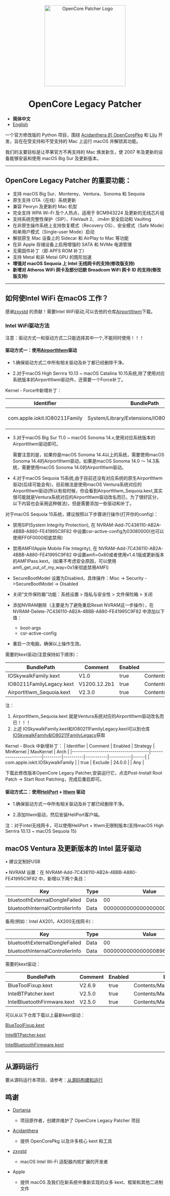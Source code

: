 <div align="center">
             <img src="docs/images/OC-Patcher.png" alt="OpenCore Patcher Logo" width="256" />
             <h1>OpenCore Legacy Patcher</h1>
</div>

- **简体中文**
- [English](./README.md)

一个官方修改版的 Python 项目，围绕 [Acidanthera 的 OpenCorePkg](https://github.com/acidanthera/OpenCorePkg) 和 [Lilu](https://github.com/acidanthera/Lilu) 开发，旨在在受支持和不受支持的 Mac 上运行 macOS 并解锁其功能。

我们的主要目标是让苹果官方不再支持的 Mac 焕发新生，使 2007 年及更新的设备能够安装和使用 macOS Big Sur 及更新版本。

----------

## OpenCore Legacy Patcher 的重要功能：

* 支持 macOS Big Sur、Monterey、Ventura、Sonoma 和 Sequoia
* 原生支持 OTA（在线）系统更新
* 兼容 Penryn 及更新的 Mac 机型
* 完全支持 WPA Wi-Fi 及个人热点，适用于 BCM943224 及更新的无线芯片组
* 支持系统完整性保护（SIP）、FileVault 2、.im4m 安全启动和 Vaulting
* 在非原生操作系统上支持恢复模式（Recovery OS）、安全模式（Safe Mode）和单用户模式（Single-user Mode）启动
* 解锁原生 Mac 设备上的 Sidecar 和 AirPlay to Mac 等功能
* 在非 Apple 存储设备上启用增强的 SATA 和 NVMe 电源管理
* 无需固件补丁（即 APFS ROM 补丁）
* 支持 Metal 和非 Metal GPU 的图形加速
* **增强对 macOS Sequoia 上 Intel 无线网卡的支持(修改版支持)** 
* **新增对 Atheros WiFi 网卡及部分旧款 Broadcom WiFi 网卡 ID 的支持(修改版支持)**

----------

## 如何使Intel WiFi 在macOS 工作？

感谢[zxystd](https://github.com/zxystd) 的贡献！需要Intel WiFi驱动,可以去他的仓库[AirportItlwm](https://github.com/OpenIntelWireless/itlwm/releases)下载。

### Intel WiFi驱动方法

注意：驱动方式一和驱动方式二只能选择其中一个,不能同时使用！！！

#### 驱动方式一：使用[AirportItlwm](https://github.com/OpenIntelWireless/itlwm/releases)驱动

- 1.确保驱动方式二中所有相关驱动及补丁都已经删除干净。

- 2.对于macOS High Serrira 10.13 ~ macOS Catalina 10.15系统,除了使用对应系统版本的AirportItlwm驱动外，还需要一个Force补丁。

Kernel - Force中新增补丁：

|Identifier | BundlePath                       | Comment                | Enabled | ExecutablePath                     | PlistPath               | MinKernel | MaxKernel | Arch |
|-----------|----------------------------------|--------------------------------------------|---------|-------------------------------------|----------------------------------|-----------|-----------|------|
| com.apple.iokit.IO80211Family         | System/Library/Extensions/IO80211Family.kext | Force IO80211Family to load        | true    | Contents/MacOS/IO80211Family    | Contents/Info.plist              | 17.0.0    | 19.99.99  | Any  |

- 3.对于macOS Big Sur 11.0 ~ macOS Sonoma 14.x,使用对应系统版本的AirportItlwm驱动即可。

  需要注意的是，如果你是macOS Sonoma 14.4以上的系统，需要使用macOS Sonoma 14.4的AirportItlwm驱动，如果是macOS Sonoma 14.0 ～ 14.3系统，需要使用macOS Sonoma 14.0的AirportItlwm驱动。

- 4.对于macOS Sequoia 15系统,由于目前还没有对应系统的原生AirportItlwm驱动(后续可能会有)，目前做法是使用macOS Ventura系统对应的AirportItlwm驱动(所以有些时候，你会看到AirportItlwm_Sequoia.kext,其实很可能就是Ventura系统对应的AirportItlwm驱动改名而已，为了很好区分，以下内容也会采用这种做法)，但是需要添加一些驱动和补丁。

对于macOS Sequoia 15系统，建议按照以下步骤进行操作(打开你的config)：

   - 禁用SIP(System Integrity Protection),  在 NVRAM-Add-7C436110-AB2A-4BBB-A880-FE41995C9F82 中设置csr-active-config为03080000(也可以使用FF0F0000彻底禁用)
   - 禁用AMFI(Apple Mobile File Integrity), 在 NVRAM-Add-7C436110-AB2A-4BBB-A880-FE41995C9F82 中设置amfi=0x80或者使用v1.4.1版或更新版本的AMFIPass.kext。(如果不考虑安全原因，可以使用amfi_get_out_of_my_way=0x1来彻底禁用AMFI)
   - SecureBootModel 设置为Disabled，具体操作：Misc -> Security ->SecureBootModel -> Disabled
   - 关闭“文件保险箱”功能：系统设置 > 隐私与安全性 > 文件保险箱 > 关闭
   - 添加NVRAM删除（主要是为了避免重启Reset NVRAM这一步操作），在 NVRAM-Delete-7C436110-AB2A-4BBB-A880-FE41995C9F82 中添加以下值：
   
     - boot-args
     - csr-active-config

   - 重启一次电脑，确保以上操作生效。

需要的kext驱动(注意保持如下顺序)：

| BundlePath                       | Comment       | Enabled | ExecutablePath                     | PlistPath               | MinKernel | MaxKernel | Arch |
|----------------------------------|--------------|---------|-------------------------------------|----------------------------------|-----------|-----------|------|
| IOSkywalkFamily.kext             | V1.0         | true    | Contents/MacOS/IOSkywalkFamily     | Contents/Info.plist              | 24.0.0    | 24.99.99  | Any  |
| IO80211FamilyLegacy.kext         | V1200.12.2b1 | true    | Contents/MacOS/IO80211FamilyLegacy | Contents/Info.plist              | 24.0.0    | 24.99.99  | Any  |
| AirportItlwm_Sequoia.kext        | V2.3.0       | true    | Contents/MacOS/AirportItlwm        | Contents/Info.plist              | 24.0.0    | 24.99.99  | Any  |


注：
  1. AirportItlwm_Sequoia.kext 就是Ventura系统对应的AirportItlwm驱动改名而已！！！
  2. 上述 IOSkywalkFamily.kext和IO80211FamilyLegacy.kext可以到仓库 [IOSkywalkFamily&IO80211FamilyLegacy](https://github.com/JeoJay127/OCLP-X/tree/main/payloads/Kexts/Wifi)获取




Kernel - Block 中新增补丁：
| Identifier                           | Comment                | Enabled | Strategy | MinKernel | MaxKernel | Arch |
|--------------------------------------|------------------------|---------|----------|-----------|-----------|------|
| com.apple.iokit.IOSkywalkFamily      |                        | true    | Exclude  | 24.0.0    |           | Any  |


下载此修改版本OpenCore Legacy Patcher,安装运行它，点击Post-Install Root Patch -> Start Root Patching，完成后重启即可。


#### 驱动方式二：使用[HeliPort](https://github.com/OpenIntelWireless/HeliPort/releases) + [Itlwm](https://github.com/OpenIntelWireless/itlwm/releases) 驱动

- 1.确保驱动方式一中所有相关驱动及补丁都已经删除干净。

- 2.添加Itlwm驱动，然后安装HeliPort客户端。

 注：对于intel无线网卡，可以使用HeliPort + Itlwm无限制版本(支持macOS High Serrira 10.13 ~ macOS Sequoia 15)


## macOS Ventura 及更新版本的 Intel 蓝牙驱动

•	建议定制好USB

•	NVRAM 设置：在 NVRAM-Add-7C436110-AB2A-4BBB-A880-FE41995C9F82 中，新增以下两个条目：


| Key                              | Type  | Value                          |
|----------------------------------|------|--------------------------------|
| bluetoothExternalDongleFailed   | Data | 00                             |
| bluetoothInternalControllerInfo | Data | 0000000000000000000000000000   |

 备用(例如：Intel AX201，AX200无线网卡)：

| Key                              | Type  | Value                          |
|----------------------------------|------|--------------------------------|
| bluetoothExternalDongleFailed   | Data | 00                             |
| bluetoothInternalControllerInfo | Data | 000000000000000089653A552EFD |

需要的kext驱动：

| BundlePath                       | Comment      | Enabled | ExecutablePath                        | PlistPath               | MinKernel | MaxKernel | Arch |
|----------------------------------|--------------|---------|-------------------------------------  |------------------------|-----------|-----------|------|
| BlueToolFixup.kext               | V2.6.9       | true    | Contents/MacOS/BlueToolFixup          | Contents/Info.plist       | 21.0.0    |           | Any  |
| IntelBTPatcher.kext              | V2.5.0       | true    | Contents/MacOS/IntelBTPatcher         | Contents/Info.plist     | 21.0.0    |           | Any  |
| IntelBluetoothFirmware.kext      | V2.5.0       | true    | Contents/MacOS/IntelBluetoothFirmware | Contents/Info.plist     |           |           | Any  |

可以从以下仓库下载以上最新kext驱动：

[BlueToolFixup.kext](https://github.com/acidanthera/BrcmPatchRAM/releases)

[IntelBTPatcher.kext](https://github.com/OpenIntelWireless/IntelBluetoothFirmware/releases)

[IntelBluetoothFirmware.kext](https://github.com/OpenIntelWireless/IntelBluetoothFirmware/releases)

----------

## 从源码运行

要从源码运行本项目，请参考：[从源码构建和运行](./SOURCE.md)

## 鸣谢

* [Dortania](https://github.com/dortania)  
  * 项目原作者，创建并维护了 OpenCore Legacy Patcher 项目

* [Acidanthera](https://github.com/Acidanthera)  
  * 提供 OpenCorePkg 以及许多核心 kext 和工具

* [zxystd](https://github.com/zxystd)  
  * macOS Intel Wi-Fi 适配器内核扩展的开发者

* Apple  
  * 提供 macOS 及我们在新系统中重新实现的众多 kext、框架和其他二进制文件

